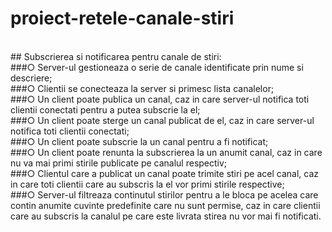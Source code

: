# proiect-retele-canale-stiri
<br/>
## Subscrierea si notificarea pentru canale de stiri:
<br/>
###○ Server-ul gestioneaza o serie de canale identificate prin nume si descriere;
<br/>
###○ Clientii se conecteaza la server si primesc lista canalelor;
<br/>
###○ Un client poate publica un canal, caz in care server-ul notifica toti clientii
conectati pentru a putea subscrie la el;
<br/>
###○ Un client poate sterge un canal publicat de el, caz in care server-ul notifica toti
clientii conectati;
<br/>
###○ Un client poate subscrie la un canal pentru a fi notificat;
<br/>
###○ Un client poate renunta la subscrierea la un anumit canal, caz in care nu va
mai primi stirile publicate pe canalul respectiv;
<br/>
###○ Clientul care a publicat un canal poate trimite stiri pe acel canal, caz in care
toti clientii care au subscris la el vor primi stirile respective;
<br/>
###○ Server-ul filtreaza continutul stirilor pentru a le bloca pe acelea care contin
anumite cuvinte predefinite care nu sunt permise, caz in care clientii care au
subscris la canalul pe care este livrata stirea nu vor mai fi notificati.
<br/>
